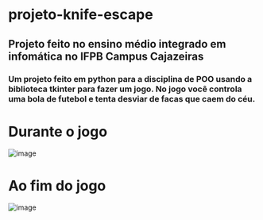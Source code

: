 # projeto-knife-escape
## Projeto feito no ensino médio integrado em infomática no IFPB Campus Cajazeiras
### Um projeto feito em python para a disciplina de POO usando a biblioteca tkinter para fazer um jogo. No jogo você controla uma bola de futebol e tenta desviar de facas que caem do céu.

# Durante o jogo
![image](https://user-images.githubusercontent.com/105663942/222525904-4e63eb83-4047-4196-86db-6f336c94f77b.png)

# Ao fim do jogo
![image](https://user-images.githubusercontent.com/105663942/222526038-7b2d648a-c865-40ce-a3f3-e8f791cee873.png)
